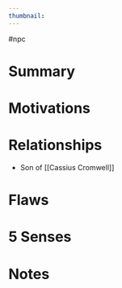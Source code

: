 ```yaml
---
thumbnail:
---
```


#npc

# Summary
# Motivations
# Relationships
- Son of [[Cassius Cromwell]]

# Flaws
# 5 Senses
# Notes
